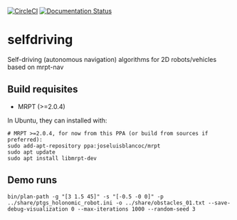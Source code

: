 [![CircleCI](https://circleci.com/gh/jlblancoc/selfdriving.svg?style=svg)](https://circleci.com/gh/jlblancoc/selfdriving)
[![Documentation Status](https://readthedocs.org/projects/selfdriving/badge/?version=latest)](https://selfdriving.readthedocs.io/en/latest/?badge=latest)

# selfdriving
Self-driving (autonomous navigation) algorithms for 2D robots/vehicles based on mrpt-nav

## Build requisites

- MRPT (>=2.0.4)

In Ubuntu, they can installed with:

```
# MRPT >=2.0.4, for now from this PPA (or build from sources if preferred):
sudo add-apt-repository ppa:joseluisblancoc/mrpt
sudo apt update
sudo apt install libmrpt-dev

```


## Demo runs

```
bin/plan-path -g "[3 1.5 45]" -s "[-0.5 -0 0]" -p ../share/ptgs_holonomic_robot.ini -o ../share/obstacles_01.txt --save-debug-visualization 0 --max-iterations 1000 --random-seed 3
```
